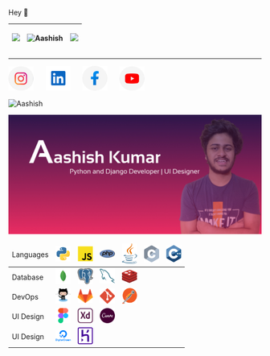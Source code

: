 <p>Hey 👋 </p>


<table>
<thead>
<th>
  
<img src="https://github-readme-streak-stats.herokuapp.com/?user=Aashishkumar123&theme=tokyonight"></th>

<th><img align="center" src="https://github-readme-stats.vercel.app/api/top-langs/?username=Aashishkumar123&layout=compact&theme=tokyonight" alt="Aashish" /></th>
  <th><img src="https://github-readme-stats.vercel.app/api?username=Aashishkumar123&theme=tokyonight"></th>
</thead>
</table>
<hr>

<a href="https://www.instagram.com/aashishkumar12376/"><img src="assets/6097906e06490 4.png" width="50px;"></a> &nbsp;&nbsp;&nbsp;&nbsp;
<a href="https://www.linkedin.com/in/aashish-kumar-30698b145/"><img src="assets/Group 1.png" width="50px;"></a> &nbsp;&nbsp;&nbsp;&nbsp;
<a href="https://www.facebook.com/profile.php?id=100016942057363"> <img src="assets/6097906e06490 5.png" width="50px;"></a> &nbsp;&nbsp;&nbsp;&nbsp;
<a href="https://www.youtube.com/channel/UC2nbUg6pG7RgDRnAmw7NzCQ"> <img src="assets/6097906e06490 3.png" width="50px;"></a> &nbsp;&nbsp;&nbsp;&nbsp;
<br>

<p> <img src="https://komarev.com/ghpvc/?username=Aashishkumar123" alt="Aashish" /> </p>

<img src="assets/Slide 16_9 - 1.jpg">



<table>

  <thead>
    <td>Languages</td>
    <td><img src="skills/vscode-icons_file-type-python.png" width="30px;"></td>
    <td><img src="skills/logos_javascript.png" width="30px;"></td>
    <td><img src="skills/logos_php.png" width="30px;"></td>
    <td><img src="skills/logos_java.png" width="30px;"></td>
    <td><img src="skills/logos_c.png" width="30px;"></td>
    <td><img src="skills/logos_c-plusplus.png" width="30px;"></td>
  </thead>
  <tr>
    <td>Database</td>
    <td><img src="skills/vscode-icons_file-type-mongo.png" width="30px;"></td>
     <td><img src="skills/logos_postgresql.png" width="30px;"></td>
     <td><img src="skills/logos_mysql.png" width="30px;"></td>
     <td><img src="skills/logos_redis.png" width="30px;"></td>
  </tr>
   <tr>
    <td>DevOps</td>
    <td><img src="skills/logos_github-octocat.png" width="30px;"></td>
     <td><img src="skills/logos_gitlab.png" width="30px;"></td>
     <td><img src="skills/logos_git-icon.png" width="30px;"></td>
     <td><img src="skills/logos_postman.png" width="30px;"></td>
  </tr>
  <tr>
    <td>UI Design</td>
    <td><img src="skills/grommet-icons_figma.png" width="30px;"></td>
     <td><img src="skills/cib_adobe-xd.png" width="30px;"></td>
    <td><img src="skills/cib_canva.png" width="30px;"></td>
  </tr>
  
  <tr>
    <td>UI Design</td>
    <td><img src="skills/logos_digital-ocean.png" width="30px;"></td>
     <td><img src="skills/logos_heroku-icon.png" width="30px;"></td>
  </tr>
</table>
